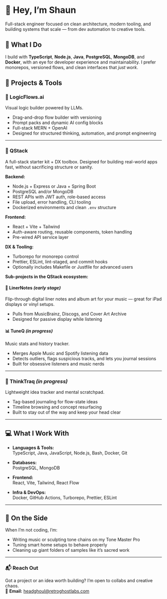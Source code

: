 # 👋 Hey, I’m Shaun

Full-stack engineer focused on clean architecture, modern tooling, and building systems that scale — from dev automation to creative tools.

## 🧠 What I Do

I build with **TypeScript**, **Node.js**, **Java**, **PostgreSQL**, **MongoDB**, and **Docker**, with an eye for developer experience and maintainability. I prefer monorepos, versioned flows, and clean interfaces that *just work*.

## 🔧 Projects & Tools

### 🚀 LogicFlows.ai  
Visual logic builder powered by LLMs.  
- Drag-and-drop flow builder with versioning  
- Prompt packs and dynamic AI config blocks  
- Full-stack MERN + OpenAI  
- Designed for structured thinking, automation, and prompt engineering

---

### 🧰 QStack  
A full-stack starter kit + DX toolbox. Designed for building real-world apps fast, without sacrificing structure or sanity.

**Backend:**
- Node.js + Express or Java + Spring Boot  
- PostgreSQL and/or MongoDB  
- REST APIs with JWT auth, role-based access  
- File upload, error handling, CLI tooling  
- Dockerized environments and clean `.env` structure

**Frontend:**
- React + Vite + Tailwind  
- Auth-aware routing, reusable components, token handling  
- Pre-wired API service layer

**DX & Tooling:**
- Turborepo for monorepo control  
- Prettier, ESLint, lint-staged, and commit hooks  
- Optionally includes Makefile or Justfile for advanced users

**Sub-projects in the QStack ecosystem:**

#### 🎵 LinerNotes *(early stage)*  
Flip-through digital liner notes and album art for your music — great for iPad displays or vinyl setups.  
- Pulls from MusicBrainz, Discogs, and Cover Art Archive  
- Designed for passive display while listening

#### 📊 TuneQ *(in progress)*  
Music stats and history tracker.  
- Merges Apple Music and Spotify listening data  
- Detects outliers, flags suspicious tracks, and lets you journal sessions  
- Built for obsessive listeners and music nerds

---

### 🧠 ThinkTraq *(in progress)*  
Lightweight idea tracker and mental scratchpad.  
- Tag-based journaling for flow-state ideas  
- Timeline browsing and concept resurfacing  
- Built to stay out of the way and keep your head clear

---

## 💻 What I Work With

- **Languages & Tools:**  
  TypeScript, Java, JavaScript, Node.js, Bash, Docker, Git

- **Databases:**  
  PostgreSQL, MongoDB

- **Frontend:**  
  React, Vite, Tailwind, React Flow

- **Infra & DevOps:**  
  Docker, GitHub Actions, Turborepo, Prettier, ESLint

---

## 🎸 On the Side

When I’m not coding, I’m:
- Writing music or sculpting tone chains on my Tone Master Pro  
- Tuning smart home setups to behave properly  
- Cleaning up giant folders of samples like it’s sacred work

---

### 📬 Reach Out

Got a project or an idea worth building? I’m open to collabs and creative chaos.  
📧 **Email:** [headghoul@retroghostlabs.com](mailto:headghoul@retroghostlabs.com)
